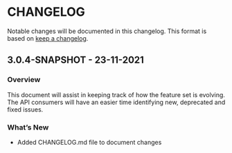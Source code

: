 # CHANGELOG

Notable changes will be documented in this changelog. This format is based on [keep a changelog](https://keepachangelog.com/en/1.0.0/).

## 3.0.4-SNAPSHOT - 23-11-2021

### Overview

This document will assist in keeping track of how the feature set is evolving. The API consumers will have an easier time identifying new, deprecated and fixed issues.

### What’s New

  - Added CHANGELOG.md file to document changes
